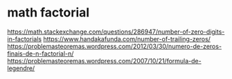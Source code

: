 # math factorial
https://math.stackexchange.com/questions/286947/number-of-zero-digits-in-factorials
https://www.handakafunda.com/number-of-trailing-zeros/
https://problemasteoremas.wordpress.com/2012/03/30/numero-de-zeros-finais-de-n-factorial-n/
https://problemasteoremas.wordpress.com/2007/10/21/formula-de-legendre/